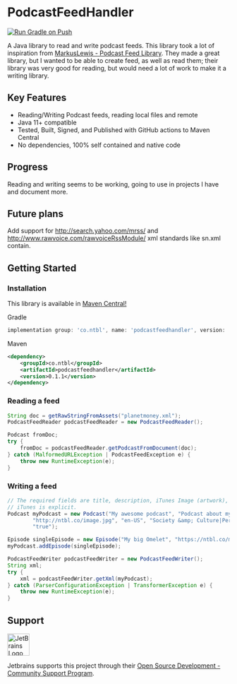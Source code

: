 # PodcastFeedHandler
[![Run Gradle on Push](https://github.com/daberkow/PodcastFeedHandler/actions/workflows/test.yml/badge.svg)](https://github.com/daberkow/PodcastFeedHandler/actions/workflows/test.yml)

A Java library to read and write podcast feeds. This library took a lot of inspiration from [MarkusLewis - Podcast Feed Library](https://github.com/MarkusLewis/Podcast-Feed-Library). They made a great library, but I wanted to be able to create feed, as well as read them; their library was very good for reading, but would need a lot of work to make it a writing library.

## Key Features
* Reading/Writing Podcast feeds, reading local files and remote
* Java 11+ compatible
* Tested, Built, Signed, and Published with GitHub actions to Maven Central
* No dependencies, 100% self contained and native code

## Progress
Reading and writing seems to be working, going to use in projects I have and document more.

## Future plans
Add support for http://search.yahoo.com/mrss/ and http://www.rawvoice.com/rawvoiceRssModule/ xml standards like sn.xml
contain.

## Getting Started
### Installation

This library is available in [Maven Central!](https://mvnrepository.com/artifact/co.ntbl/podcastfeedhandler)

Gradle
``` groovy
implementation group: 'co.ntbl', name: 'podcastfeedhandler', version: '0.1.1'
```

Maven
``` xml
<dependency>
    <groupId>co.ntbl</groupId>
    <artifactId>podcastfeedhandler</artifactId>
    <version>0.1.1</version>
</dependency>
```

### Reading a feed

``` java
String doc = getRawStringFromAssets("planetmoney.xml");
PodcastFeedReader podcastFeedReader = new PodcastFeedReader();

Podcast fromDoc;
try {
    fromDoc = podcastFeedReader.getPodcastFromDocument(doc);
} catch (MalformedURLException | PodcastFeedException e) {
    throw new RuntimeException(e);
}
```

### Writing a feed

``` java
// The required fields are title, description, iTunes Image (artwork), language, iTunes categories,
// iTunes is explicit.
Podcast myPodcast = new Podcast("My awesome podcast", "Podcast about my breakfast",
        "http://ntbl.co/image.jpg", "en-US", "Society &amp; Culture|Personal Journals",
        "true");

Episode singleEpisode = new Episode("My big Omelet", "https://ntbl.co/media/1.mp3", 9234751L, "audio/mpeg");
myPodcast.addEpisode(singleEpisode);

PodcastFeedWriter podcastFeedWriter = new PodcastFeedWriter();
String xml;
try {
    xml = podcastFeedWriter.getXml(myPodcast);
} catch (ParserConfigurationException | TransformerException e) {
    throw new RuntimeException(e);
}
```

## Support

<img src="https://resources.jetbrains.com/storage/products/company/brand/logos/jb_beam.png" alt="JetBrains Logo (Main) logo." height="50px" width="50px">

Jetbrains supports this project through their [Open Source Development - Community Support Program](https://jb.gg/OpenSourceSupport).
